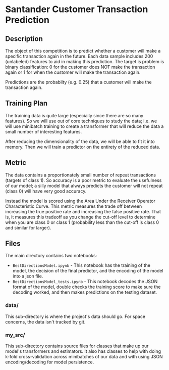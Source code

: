 # Santander Customer Transaction Prediction 

## Description

The object of this competition is to predict whether a customer will make a specific transaction again in the
future. Each data sample includes 200 (unlabeled) features to aid in making this prediction. The target is
problem is binary classification: 0 for the customer does NOT make the transaction again or 1 for when
the customer will make the transaction again.

Predictions are the probabilty (e.g. 0.25) that a customer will make the transaction again.

## Training Plan

The training data is quite large (especially since there are so many features). So we will use out
of core techniques to study the data; i.e. we will use minibatch training to create a transformer
that will reduce the data a small number of interesting features. 

After reducing the dimensionality of the data, we will be able to fit it into memory. Then we will train
a predictor on the entirety of the reduced data.

## Metric

The data contains a proportionately small number of repeat transactions (targets of class 1). So accuracy
is a poor metric to evaluate the usefulness of our model; a silly model that always predicts the customer
will not repeat (class 0) will have very good accuracy.

Instead the model is scored using the Area Under the Receiver Operator Characteristic Curve. This metric
measures the trade off between increasing the true positive rate and increasing the false positive rate. 
That is, it measures this tradeoff as you change the cut-off level to determine when you
are class 0 or class 1 (probability less than the cut-off is class 0 and similar for larger).

## Files

The main directory contains two notebooks:

* `BestDirectionsModel.ipynb` - This notebook has the training of the model, the decision of the final predictor,
and the encoding of the model into a json file. 
* `BestDirectionsModel_tests.ipynb` - This notebook decodes the JSON format of the model, double checks the
training score to make sure the decoding worked, and then makes predictions on the testing dataset. 

### data/ 

This sub-directory is where the project's data should go. For space concerns, the data isn't tracked by git.

### my\_src/ 

This sub-directory contains source files for classes that make up our model's transformers and estimators. It
also has classes to help with doing k-fold cross-validation across minibatches of our data and with using
JSON encoding/decoding for model persistence.

